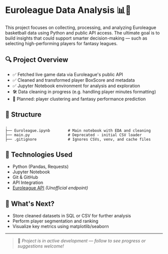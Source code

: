 
# Euroleague Data Analysis 📊🏀

This project focuses on collecting, processing, and analyzing Euroleague basketball data using Python and public API access. The ultimate goal is to build insights that could support smarter decision-making — such as selecting high-performing players for fantasy leagues.

## 🔍 Project Overview

- ✅ Fetched live game data via Euroleague's public API
- ✅ Cleaned and transformed player BoxScore and metadata
- ✅ Jupyter Notebook environment for analysis and exploration
- 🛠️ Data cleaning in progress (e.g. handling player minutes formatting)
- 🧠 Planned: player clustering and fantasy performance prediction

## 📂 Structure

```
.
├── Euroleague.ipynb        # Main notebook with EDA and cleaning
├── main.py                 # Deprecated - initial CSV loader
├── .gitignore              # Ignores CSVs, venv, and cache files
```

## 🚀 Technologies Used

- Python (Pandas, Requests)
- Jupyter Notebook
- Git & GitHub
- API Integration
- [Euroleague API](#) *(Unofficial endpoint)*

## 🧩 What's Next?

- Store cleaned datasets in SQL or CSV for further analysis
- Perform player segmentation and ranking
- Visualize key metrics using matplotlib/seaborn

---

> 🔄 *Project is in active development — follow to see progress or suggestions welcome!*
